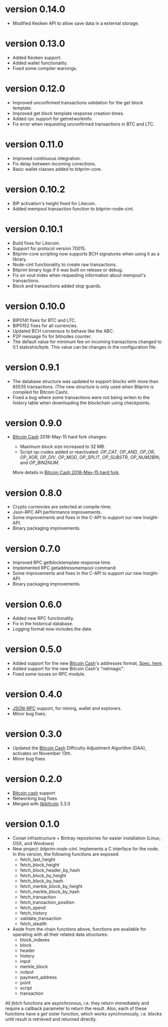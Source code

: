 # version 0.14.0

- Modified Keoken API to allow save data in a external storage.


# version 0.13.0

- Added Keoken support.
- Added wallet functionality.
- Fixed some compiler warnings.


# version 0.12.0

- Improved unconfirmed transactions validation for the get block template.
- Improved get block template response creation times.
- Added rpc support for getnetworkinfo.
- Fix error when requesting unconfirmed transactions in BTC and LTC.


# version 0.11.0

- Improved continuous integration.
- Fix delay between incoming conections.
- Basic wallet classes added to bitprim-core.


# version 0.10.2

- BIP activation's height fixed for Litecoin.
- Added mempool transaction function to bitprim-node-cint.


# version 0.10.1

- Build fixes for Litecoin.
- Support for protocol version 70015.
- Bitprim-core scripting now supports BCH signatures when using it as a library.
- Node-cint functionality to create raw transactions.
- Bitprim binary logs if it was built on release or debug.
- Fix on vout index when requesting information about mempool's transactions.
- Block and transactions added stop guards.


# version 0.10.0

- BIP0141 fixes for BTC and LTC.
- BIP0152 fixes for all currencies.
- Updated BCH consensus to behave like the ABC.
- P2P message fix for bitnodes counter.
- The default value for minimum fee on incoming transactions changed to 0.1 statoshis/byte. This value can be changes in the configuration file.


# version 0.9.1

- The database structure was updated to support blocks with more than 65535 transactions. (The new structure is only used when Bitprim is compiled for Bitcoin Cash).
- Fixed a bug where some transactions were not being writen to the history table when downloading the blockchain using checkpoints.


# version 0.9.0

- [Bitcoin Cash](https://www.bitcoincash.org/) 2018-May-15 hard fork changes:
    - Maximum block size increased to 32 MB.
    - ​Script op-codes added or reactivated: _OP_CAT_, _OP_AND_, _OP_OR_, _OP_XOR_, _OP_DIV_, _OP_MOD_, _OP_SPLIT_, _OP_SUBSTR_, _OP_NUM2BIN_, and _OP_BIN2NUM_.

    More details in [Bitcoin Cash 2018-May-15 hard fork](https://github.com/bitprim/bitprim/blob/master/doc/bch-announces/HF-2018-may-15.md).


# version 0.8.0

- Crypto currencies are selected at compile-time.
- Json-RPC API performance improvements.
- Some improvements and fixes in the C-API to support our new Insight-API.
- Binary packaging improvements.


# version 0.7.0

- Improved RPC getblocktemplate response time.
- Implemented RPC getaddressmempool command.
- Some improvements and fixes in the C-API to support our new Insight-API.
- Binary packaging improvements.


# version 0.6.0

- Added new RPC functionality.
- Fix in the historical database.
- Logging format now includes the date.


# version 0.5.0

- Added support for the new [Bitcoin Cash](https://www.bitcoincash.org/)'s addresses format, [Spec. here](https://github.com/Bitcoin-UAHF/spec/blob/master/cashaddr.md).
- Added support for the new Bitcoin Cash's "netmagic".
- Fixed some issues on RPC module.


# version 0.4.0

- [JSON-RPC](https://en.wikipedia.org/wiki/JSON-RPC) support, for mining, wallet and explorers.  
- Minor bug fixes.


# version 0.3.0

- Updated the [Bitcoin Cash](https://www.bitcoincash.org/) Difficulty Adjustment Algorithm (DAA), activates on November 13th.  
- Minor bug fixes


# version 0.2.0

- [Bitcoin cash](https://www.bitcoincash.org/) support
- Networking bug fixes
- Merged with [libbitcoin](https://github.com/libbitcoin/libbitcoin) 3.3.0


# version 0.1.0

- Conan infrastructure + Bintray repositories for easier installation (Linux, OSX, and Windows)
- New project: *bitprim-node-cint*. Implements a C interface for the node. In this version, the following functions are exposed:
    - fetch_last_height
    - fetch_block_height
    - fetch_block_header_by_hash
    - fetch_block_by_height
    - fetch_block_by_hash
    - fetch_merkle_block_by_height
    - fetch_merkle_block_by_hash
    - fetch_transaction
    - fetch_transaction_position
    - fetch_spend
    - fetch_history
    - validate_transaction
    - fetch_stealth
- Aside from the chain functions above, functions are available for operating with all their related data structures:
    - block_indexes
    - block
    - header
    - history
    - input
    - merkle_block
    - output
    - payment_address
    - point
    - script
    - transaction

All *fetch* functions are asynchronous, i.e. they return immediately and require a callback parameter to return the result. Also, each of these functions have a *get* sister function, which works synchronously, i.e. blocks until result is retrieved and returned directly.

